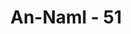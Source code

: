 ---
title: "An-Naml - 51"
no: 51
arabic_no: ٥١
ayah: فَانْظُرْ كَيْفَ كَانَ عَاقِبَةُ مَكْرِهِمْ اَنَّا دَمَّرْنٰهُمْ وَقَوْمَهُمْ اَجْمَعِيْنَ  
translation: "Maka perhatikanlah bagaimana akibat dari tipu daya mereka, bahwa Kami membinasakan mereka dan kaum mereka semuanya."
tafsir: "Ayat ini menyuruh kaum Muslimin agar memikirkan kisah Nabi Saleh dan kaumnya. Kepada kaum Nabi Saleh ini, Allah menimpakan azab yang menghancurkan mereka sampai ke akar-akarnya ('azb isti'sal). Azab itu sebagai akibat kedurhakaan mereka kepada Nabi Saleh, dan tipu daya mereka untuk membinasakan nabi itu dan orang-orang yang beriman besertanya. Mereka dibinasakan Allah dengan sambaran petir yang dahsyat yang tiada terkira. Sesuai dengan sunatullah, maka malapetaka dan azab itu akan ditimpakan pula kepada orang-orang musyrik Mekah, seandainya mereka tetap ingkar dan menentang seruan Nabi Muhammad \n\nAda riwayat menerangkan bahwa Nabi Saleh membuat suatu masjid di salah satu lembah di al-hijr. Beliau biasa mengerjakan salat di masjid itu. Setelah ia menyampaikan ancaman Allah, maka beliau dan keluarganya beserta orang-orang yang beriman dengannya pergi ke masjid itu. Karena kepergiannya itu, kaumnya berunding dan memutuskan untuk membunuh Nabi Saleh sebelum hari yang ketiga dari hari yang dijanjikannya. Maka pergilah beberapa orang kaumnya ke lembah masjid untuk melaksanakan rencana itu. Akan tetapi, dalam perjalanan mereka ditimpa batu besar sebelum sempat melaksanakan maksudnya itu. Kaumnya yang lain dibinasakan Allah dengan sambaran petir. Nabi Saleh dan pengikut-pengikutnya terlepas dan selamat dari azab itu."
---